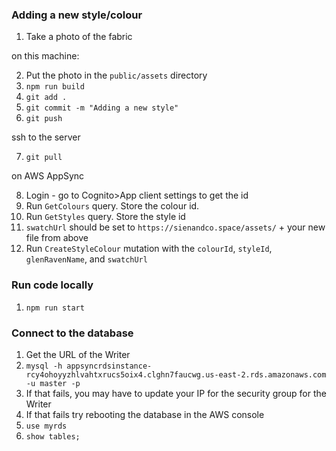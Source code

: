 ### Adding a new style/colour

1. Take a photo of the fabric

on this machine:

2. Put the photo in the `public/assets` directory
3. `npm run build`
4. `git add .`
5. `git commit -m "Adding a new style"`
6. `git push`

ssh to the server

7. `git pull`

on AWS AppSync

8. Login - go to Cognito>App client settings to get the id
9. Run `GetColours` query. Store the colour id.
10. Run `GetStyles` query. Store the style id
11. `swatchUrl` should be set to `https://sienandco.space/assets/` + your new file from above
12. Run `CreateStyleColour` mutation with the `colourId`, `styleId`, `glenRavenName`, and `swatchUrl`

### Run code locally

1. `npm run start`

### Connect to the database

1. Get the URL of the Writer
2. `mysql -h appsyncrdsinstance-rcy4ohoyyzhlvahtxrucs5oix4.clghn7faucwg.us-east-2.rds.amazonaws.com -u master -p`
3. If that fails, you may have to update your IP for the security group for the Writer
4. If that fails try rebooting the database in the AWS console
5. `use myrds`
6. `show tables;`
